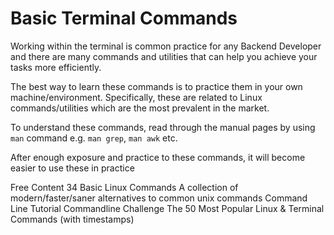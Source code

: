 # Basic Terminal Commands

Working within the terminal is common practice for any Backend Developer and there are many commands and utilities that can help you achieve your tasks more efficiently.

The best way to learn these commands is to practice them in your own machine/environment. Specifically, these are related to Linux commands/utilities which are the most prevalent in the market.

To understand these commands, read through the manual pages by using `man` command e.g. `man grep`, `man awk` etc.

After enough exposure and practice to these commands, it will become easier to use these in practice

<ResourceGroupTitle>Free Content</ResourceGroupTitle>
<BadgeLink colorScheme='yellow' badgeText='Read' href='https://www.hostinger.com/tutorials/linux-commands'>34 Basic Linux Commands</BadgeLink>
<BadgeLink colorScheme='yellow' badgeText='Read' href='https://github.com/ibraheemdev/modern-unix'>A collection of modern/faster/saner alternatives to common unix commands</BadgeLink>
<BadgeLink badgeText='Course' colorScheme='green' href='https://www.learnenough.com/command-line-tutorial'>Command Line Tutorial</BadgeLink>
<BadgeLink colorScheme='green' badgeText='Challenge' href='https://cmdchallenge.com/'>Commandline Challenge</BadgeLink>
<BadgeLink badgeText='Watch' href='https://www.youtube.com/watch?v=ZtqBQ68cfJc'>The 50 Most Popular Linux & Terminal Commands (with timestamps)</BadgeLink>
